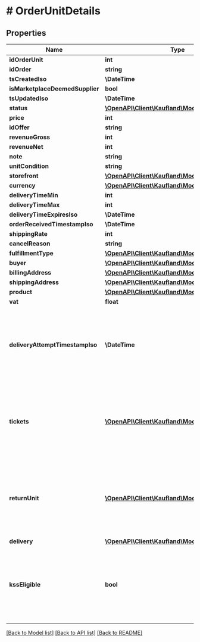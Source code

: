# # OrderUnitDetails

## Properties

Name | Type | Description | Notes
------------ | ------------- | ------------- | -------------
**idOrderUnit** | **int** |  |
**idOrder** | **string** |  |
**tsCreatedIso** | **\DateTime** |  |
**isMarketplaceDeemedSupplier** | **bool** |  |
**tsUpdatedIso** | **\DateTime** |  |
**status** | [**\OpenAPI\Client\Kaufland\Model\OrderUnitStatus**](OrderUnitStatus.md) |  |
**price** | **int** |  |
**idOffer** | **string** |  |
**revenueGross** | **int** |  |
**revenueNet** | **int** |  |
**note** | **string** |  |
**unitCondition** | **string** |  |
**storefront** | [**\OpenAPI\Client\Kaufland\Model\Storefront**](Storefront.md) |  |
**currency** | [**\OpenAPI\Client\Kaufland\Model\Currency**](Currency.md) |  |
**deliveryTimeMin** | **int** |  |
**deliveryTimeMax** | **int** |  |
**deliveryTimeExpiresIso** | **\DateTime** |  |
**orderReceivedTimestampIso** | **\DateTime** |  |
**shippingRate** | **int** |  |
**cancelReason** | **string** |  |
**fulfillmentType** | [**\OpenAPI\Client\Kaufland\Model\FulfillmentType**](FulfillmentType.md) |  |
**buyer** | [**\OpenAPI\Client\Kaufland\Model\Buyer**](Buyer.md) |  |
**billingAddress** | [**\OpenAPI\Client\Kaufland\Model\Address**](Address.md) |  |
**shippingAddress** | [**\OpenAPI\Client\Kaufland\Model\Address**](Address.md) |  |
**product** | [**\OpenAPI\Client\Kaufland\Model\Product**](Product.md) |  |
**vat** | **float** |  |
**deliveryAttemptTimestampIso** | **\DateTime** | The attribute is only responded when explicitly requested as an embedded field | [optional]
**tickets** | [**\OpenAPI\Client\Kaufland\Model\Ticket[]**](Ticket.md) | The attribute is only responded when explicitly requested as an embedded field | [optional]
**returnUnit** | [**\OpenAPI\Client\Kaufland\Model\ReturnUnit**](ReturnUnit.md) | The attribute is only responded when explicitly requested as an embedded field | [optional]
**delivery** | [**\OpenAPI\Client\Kaufland\Model\Delivery**](Delivery.md) |  | [optional]
**kssEligible** | **bool** | The attribute is only responded when explicitly requested as an embedded field | [optional]

[[Back to Model list]](../../README.md#models) [[Back to API list]](../../README.md#endpoints) [[Back to README]](../../README.md)
